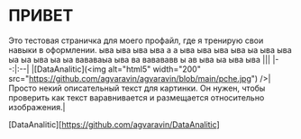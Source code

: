 # ПРИВЕТ
Это тестовая страничка для моего профайл, где я тренирую свои навыки в оформлении. ыва ыва ыва ыва а а ыва ыва ыва ыва ыа ыва ыва ыа ыа ыва ыа ыа вававаыа ыва ва вавававв ы ав ыва ыа ыва ыва 
|||
|--:|:--|
|[DataAnalitic](<img alt="html5" width="200" src="https://github.com/agvaravin/agvaravin/blob/main/pche.jpg") />|Просто некий описательный текст для картинки. Он нужен, чтобы проверить как текст варавнивается и размещается относительно изображения.|


[DataAnalitic][https://github.com/agvaravin/DataAnalitic]
